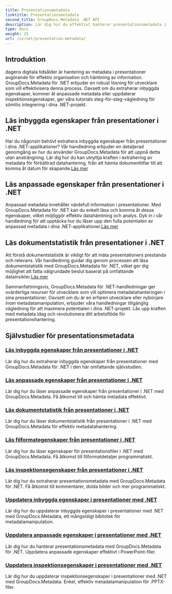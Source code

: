 ```yaml
---
title: Presentationsmetadata
linktitle: Presentationsmetadata
second_title: GroupDocs.Metadata .NET API
description: Lär dig hur du effektivt hanterar presentationsmetadata i .NET med hjälp av självstudier för GroupDocs.Metadata. Få åtkomst till inbyggda och anpassade egenskaper med lätthet.
type: docs
weight: 25
url: /sv/net/presentation-metadata/
---
```

## Introduktion

dagens digitala tidsålder är hantering av metadata i presentationer avgörande för effektiv organisation och hämtning av information. GroupDocs.Metadata för .NET erbjuder en robust lösning för utvecklare som vill effektivisera denna process. Oavsett om du extraherar inbyggda egenskaper, kommer åt anpassade metadata eller uppdaterar inspektionsegenskaper, ger våra tutorials steg-för-steg-vägledning för sömlös integrering i dina .NET-projekt.

## Läs inbyggda egenskaper från presentationer i .NET

 Har du någonsin behövt extrahera inbyggda egenskaper från presentationer i dina .NET-applikationer? Vår handledning erbjuder en detaljerad genomgång av hur du använder GroupDocs.Metadata för att uppnå detta utan ansträngning. Lär dig hur du kan utnyttja kraften i extrahering av metadata för förbättrad datahantering, från att hämta dokumenttitlar till att komma åt datum för skapande.[Läs mer](./read-built-in-properties-presentations/)

## Läs anpassade egenskaper från presentationer i .NET

Anpassad metadata innehåller värdefull information i presentationer. Med GroupDocs.Metadata för .NET kan du enkelt läsa och komma åt dessa egenskaper, vilket möjliggör effektiv datahämtning och analys. Dyk in i vår handledning för att upptäcka hur du låser upp den fulla potentialen av anpassad metadata i dina .NET-applikationer.[Läs mer](./read-custom-properties-presentations/)

## Läs dokumentstatistik från presentationer i .NET

 Att förstå dokumentstatistik är viktigt för att mäta presentationers prestanda och relevans. Vår handledning guidar dig genom processen att läsa dokumentstatistik med GroupDocs.Metadata för .NET, vilket ger dig möjlighet att fatta välgrundade beslut baserat på omfattande datainsikter.[Läs mer](./read-document-statistics-presentations/)

Sammanfattningsvis, GroupDocs.Metadata för .NET-handledningar ger ovärderliga resurser för utvecklare som vill optimera metadatahanteringen i sina presentationer. Oavsett om du är en erfaren utvecklare eller nybörjare inom metadatamanipulation, erbjuder våra handledningar tillgänglig vägledning för att maximera potentialen i dina .NET-projekt. Lås upp kraften med metadata idag och revolutionera ditt arbetsflöde för presentationshantering.

## Självstudier för presentationsmetadata
### [Läs inbyggda egenskaper från presentationer i .NET](./read-built-in-properties-presentations/)
Lär dig hur du extraherar inbyggda egenskaper från presentationer med GroupDocs.Metadata för .NET i den här omfattande självstudien.
### [Läs anpassade egenskaper från presentationer i .NET](./read-custom-properties-presentations/)
Lär dig hur du läser anpassade egenskaper från presentationer i .NET med GroupDocs.Metadata. Få åtkomst till och hämta metadata effektivt.
### [Läs dokumentstatistik från presentationer i .NET](./read-document-statistics-presentations/)
Lär dig hur du läser dokumentstatistik från presentationer i .NET med GroupDocs.Metadata för effektiv metadatahantering.
### [Läs filformategenskaper från presentationer i .NET](./read-file-format-properties-presentations/)
Lär dig hur du läser egenskaper för presentationsfiler i .NET med GroupDocs.Metadata. Få åtkomst till filformatdetaljer programmatiskt.
### [Läs inspektionsegenskaper från presentationer i .NET](./read-inspection-properties-presentations/)
Lär dig hur du extraherar presentationsmetadata med GroupDocs.Metadata för .NET. Få åtkomst till kommentarer, dolda bilder och mer programmatiskt.
### [Uppdatera inbyggda egenskaper i presentationer med .NET](./update-built-in-properties-presentations/)
Lär dig hur du uppdaterar inbyggda egenskaper i presentationer med .NET med GroupDocs.Metadata, ett mångsidigt bibliotek för metadatamanipulation.
### [Uppdatera anpassade egenskaper i presentationer med .NET](./update-custom-properties-presentations/)
Lär dig hur du hanterar presentationsmetadata med GroupDocs.Metadata för .NET. Uppdatera anpassade egenskaper effektivt i PowerPoint-filer.
### [Uppdatera inspektionsegenskaper i presentationer med .NET](./update-inspection-properties-presentations/)
Lär dig hur du uppdaterar inspektionsegenskaper i presentationer med .NET med GroupDocs.Metadata. Enkel, effektiv metadatamanipulation för .PPTX-filer.